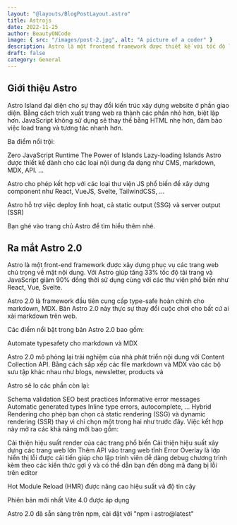 ```yaml
---
layout: "@layouts/BlogPostLayout.astro"
title: Astrojs
date: 2022-11-25
author: BeautyONCode
image: { src: "/images/post-2.jpg", alt: "A picture of a coder" }
description: Astro là một frontend framework được thiết kế với tốc độ load trang nhanh với kiến trúc Astro Island.
draft: false
category: General
---
```


## Giới thiệu Astro

Astro Island đại diện cho sự thay đổi kiến trúc xây dựng website ở phần giao diện. Bằng cách trích xuất trang web ra thành các phần nhỏ hơn, biệt lập hơn. JavaScript không sử dụng sẽ thay thế bằng HTML nhẹ hơn, đảm bảo việc load trang và tương tác nhanh hơn.

Ba điểm nổi trội:

Zero JavaScript Runtime
The Power of Islands
Lazy-loading Islands
Astro được thiết kế dành cho các loại nội dung đa dạng như CMS, markdown, MDX, API. ...

Astro cho phép kết hợp với các loại thư viện JS phổ biến để xây dựng component như React, VueJS, Svelte, TailwindCSS, ...

Astro hỗ trợ việc deploy linh hoạt, cả static output (SSG) và server output (SSR)

Bạn ghé vào trang chủ Astro để tìm hiểu thêm nhé.

## Ra mắt Astro 2.0

Astro là một front-end framework được xây dựng phục vụ các trang web chú trọng về mặt nội dung. Với Astro giúp tăng 33% tốc độ tải trang và JavaScript giảm 90% đồng thời sử dụng cùng với các thư viện phổ biến như React, Vue, Svelte.

Astro 2.0 là framework đầu tiên cung cấp type-safe hoàn chỉnh cho markdown, MDX. Bản Astro 2.0 này thực sự thay đổi cuộc chơi cho bất cứ ai xài markdown trên web.

Các điểm nổi bật trong bản Astro 2.0 bao gồm:

Automate typesafety cho markdown và MDX

Astro 2.0 mô phỏng lại trải nghiệm của nhà phát triển nội dung với Content Collection API. Bằng cách sắp xếp các file markdown và MDX vào các bộ sưu tập khác nhau như blogs, newsletter, products và

Astro sẽ lo các phần còn lại:

Schema validation
SEO best practices
Informative error messages
Automatic generated types
Inline type errors, autocomplete, ...
Hybrid Rendering cho phép bạn chọn cả static rendering (SSG) và dynamic rendering (SSR) thay vì chỉ chọn một trong hai như trước đây. Việc kết hợp này mở ra các khả năng mới bao gồm:

Cải thiện hiệu suất render của các trang phổ biến
Cải thiện hiệu suất xây dựng các trang web lớn
Thêm API vào trang web tĩnh
Error Overlay là lớp hiển thị lỗi được cải tiến giúp cho lập trình viên dễ dàng debug chương trình kèm theo các kiến thức gợi ý và có thể dẫn bạn đến dòng mã đang bị lỗi trên editor

Hot Module Reload (HMR) được nâng cao hiệu suất và độ tin cậy

Phiên bản mới nhất Vite 4.0 được áp dụng

Astro 2.0 đã sẵn sàng trên npm, cài đặt với "npm i astro@latest"
